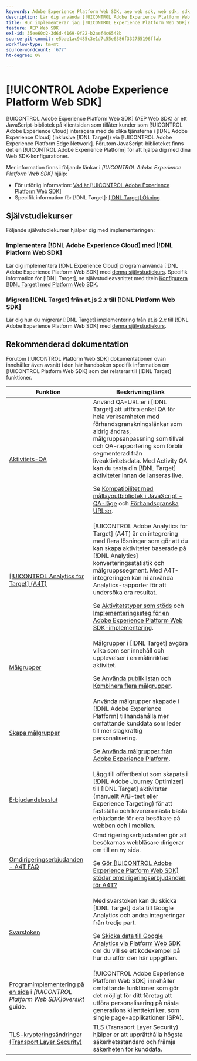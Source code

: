 ```yaml
---
keywords: Adobe Experience Platform Web SDK, aep web sdk, web sdk, sdk, adobe experience cloud, platform edge network, adobe experience platform platform network, edge network, aep edge network, Adobe Experience Platform Web SDK0
description: Lär dig använda [!UICONTROL Adobe Experience Platform Web SDK] interagera med de olika tjänsterna i [!UICONTROL Adobe Experience Cloud] via [!UICONTROL AEP Edge Network].
title: Hur implementerar jag [!UICONTROL Experience Platform Web SDK]?
feature: AEP Web SDK
exl-id: 35ee60d2-3d6d-4169-9f22-b2aef4c6548b
source-git-commit: e5bae1ac9485c3e1d7c55e6386f332755196ffab
workflow-type: tm+mt
source-wordcount: '677'
ht-degree: 0%

---
```


# [!UICONTROL Adobe Experience Platform Web SDK]

[!UICONTROL Adobe Experience Platform Web SDK] (AEP Web SDK) är ett JavaScript-bibliotek på klientsidan som tillåter kunder som [!UICONTROL Adobe Experience Cloud] interagera med de olika tjänsterna i [!DNL Adobe Experience Cloud] (inklusive [!DNL Target]) via [!UICONTROL Adobe Experience Platform Edge Network]. Förutom JavaScript-biblioteket finns det en [!UICONTROL Adobe Experience Platform] för att hjälpa dig med dina Web SDK-konfigurationer.

Mer information finns i följande länkar i *[!UICONTROL Adobe Experience Platform Web SDK]* hjälp:

* För utförlig information: [Vad är [!UICONTROL Adobe Experience Platform Web SDK]](https://experienceleague.adobe.com/docs/experience-platform/edge/home.html)
* Specifik information för [!DNL Target]: [[!DNL Target] Ökning](https://experienceleague.adobe.com/docs/experience-platform/edge/personalization/adobe-target/target-overview.html)

## Självstudiekurser

Följande självstudiekurser hjälper dig med implementeringen:

### Implementera [!DNL Adobe Experience Cloud] med [!DNL Platform Web SDK]

Lär dig implementera [!DNL Experience Cloud] program använda [!DNL Adobe Experience Platform Web SDK] med [denna självstudiekurs](https://experienceleague.adobe.com/docs/platform-learn/implement-web-sdk/overview.html). Specifik information för [!DNL Target], se självstudieavsnittet med titeln [Konfigurera [!DNL Target] med Platform Web SDK](https://experienceleague.adobe.com/docs/platform-learn/implement-web-sdk/applications-setup/setup-target.html).

### Migrera [!DNL Target] från at.js 2.*x* till [!DNL Platform Web SDK]

Lär dig hur du migrerar [!DNL Target] implementering från at.js 2.*x* till [!DNL Adobe Experience Platform Web SDK] med [denna självstudiekurs](https://experienceleague.adobe.com/docs/platform-learn/migrate-target-to-websdk/introduction.html).

## Rekommenderad dokumentation

Förutom [!UICONTROL Platform Web SDK] dokumentationen ovan innehåller även avsnitt i den här handboken specifik information om [!UICONTROL Platform Web SDK] som det relaterar till [!DNL Target] funktioner.

| Funktion | Beskrivning/länk |
| --- | --- |
| [Aktivitets-QA](https://experienceleague.adobe.com/docs/target/using/activities/activity-qa/activity-qa.html) | Använd QA-URL:er i [!DNL Target] att utföra enkel QA för hela verksamheten med förhandsgranskningslänkar som aldrig ändras, målgruppsanpassning som tillval och QA-rapportering som förblir segmenterad från liveaktivitetsdata. Med Activity QA kan du testa din [!DNL Target] aktiviteter innan de lanseras live.<p>Se [Kompatibilitet med mållayoutbibliotek i JavaScript - QA-läge](https://experienceleague.adobe.com/docs/target/using/activities/activity-qa/activity-qa.html#compatibility) och [Förhandsgranska URL:er](https://experienceleague.adobe.com/docs/target/using/activities/activity-qa/activity-qa.html#preview). |
| [[!UICONTROL Analytics for Target] (A4T)](https://experienceleague.adobe.com/docs/target/using/integrate/a4t/a4t.html) | [!UICONTROL Adobe Analytics for Target] (A4T) är en integrering med flera lösningar som gör att du kan skapa aktiviteter baserade på [!DNL Analytics] konverteringsstatistik och målgruppssegment. Med A4T-integreringen kan ni använda Analytics-rapporter för att undersöka era resultat.<p>Se [Aktivitetstyper som stöds](https://experienceleague.adobe.com/docs/target/using/integrate/a4t/a4t.html#section_F487896214BF4803AF78C552EF1669AA) och [Implementeringssteg för en Adobe Experience Platform Web SDK-implementering](https://experienceleague.adobe.com/docs/target/using/integrate/a4t/a4timplementation.html#platform). |
| [Målgrupper](https://experienceleague.adobe.com/docs/target/using/audiences/target.html) | Målgrupper i [!DNL Target] avgöra vilka som ser innehåll och upplevelser i en målinriktad aktivitet.<p>Se [Använda publiklistan](https://experienceleague.adobe.com/docs/target/using/audiences/create-audiences/audiences.html#use-list) och [Kombinera flera målgrupper](https://experienceleague.adobe.com/docs/target/using/audiences/combining-multiple-audiences.html). |
| [Skapa målgrupper](https://experienceleague.adobe.com/docs/target/using/audiences/create-audiences/audiences.html) | Använda målgrupper skapade i [!DNL Adobe Experience Platform] tillhandahålla mer omfattande kunddata som leder till mer slagkraftig personalisering.<p>Se [Använda målgrupper från Adobe Experience Platform](https://experienceleague.adobe.com/docs/target/using/audiences/create-audiences/audiences.html#aep). |
| [Erbjudandebeslut](https://experienceleague.adobe.com/docs/target/using/integrate/ajo/offer-decision.html) | Lägg till offertbeslut som skapats i [!DNL Adobe Journey Optimizer] till [!DNL Target] aktiviteter (manuellt A/B-test eller Experience Targeting) för att fastställa och leverera nästa bästa erbjudande för era besökare på webben och i mobilen. |
| [Omdirigeringserbjudanden - A4T FAQ](https://experienceleague.adobe.com/docs/target/using/integrate/a4t/a4t-faq/a4t-faq-redirect-offers.html) | Omdirigeringserbjudanden gör att besökarnas webbläsare dirigerar om till en ny sida.<p>Se [Gör [!UICONTROL Adobe Experience Platform Web SDK] stöder omdirigeringserbjudanden för A4T?](https://experienceleague.adobe.com/docs/target/using/integrate/a4t/a4t-faq/a4t-faq-redirect-offers.html#platform) |
| [Svarstoken](https://experienceleague.adobe.com/docs/target/using/administer/response-tokens.html) | Med svarstoken kan du skicka [!DNL Target] data till Google Analytics och andra integreringar från tredje part.<p>Se [Skicka data till Google Analytics via Platform Web SDK](https://experienceleague.adobe.com/docs/target/using/administer/response-tokens.html#sending-data-to-google-analytics-via-platform-web-sdk) om du vill se ett kodexempel på hur du utför den här uppgiften. |
| [Programimplementering på en sida](https://experienceleague.adobe.com/docs/experience-platform/edge/personalization/adobe-target/spa-implementation.html) i *[!UICONTROL Platform Web SDK]översikt* guide. | [!UICONTROL Adobe Experience Platform Web SDK] innehåller omfattande funktioner som gör det möjligt för ditt företag att utföra personalisering på nästa generations klienttekniker, som single page-applikationer (SPA). |
| [TLS-krypteringsändringar (Transport Layer Security)](../../before-implement/tls-transport-layer-security-encryption.md) | TLS (Transport Layer Security) hjälper er att upprätthålla högsta säkerhetsstandard och främja säkerheten för kunddata. |
